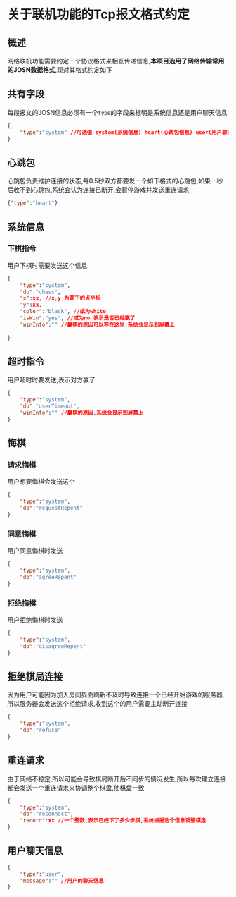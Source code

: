 # 关于联机功能的Tcp报文格式约定

## 概述

网络联机功能需要约定一个协议格式来相互传递信息,**本项目选用了网络传输常用的JOSN数据格式**,现对其格式约定如下

## 共有字段

每段报文的JOSN信息必须有一个`type`的字段来标明是系统信息还是用户聊天信息

```json
{
    "type":"system" //可选值 system(系统信息) heart(心跳包信息) user(用户聊天信息)
}
```

## 心跳包

心跳包负责维护连接的状态,每0.5秒双方都要发一个如下格式的心跳包,如果一秒后收不到心跳包,系统会认为连接已断开,会暂停游戏并发送重连请求

```json
{"type":"heart"}
```

## 系统信息

### 下棋指令

用户下棋时需要发送这个信息

```json
{
    "type":"system",
    "do":"chess",
    "x":xx, //x,y 为要下的点坐标
    "y":xx,
    "color":"black", //或为white
    "isWin":"yes", //或为no 表示是否已经赢了
    "winInfo":"" //赢棋的原因可以写在这里,系统会显示到屏幕上
    
}
```

## 超时指令

用户超时时要发送,表示对方赢了

```json
{
    "type":"system",
    "do":"userTimeout",
    "winInfo":"" //赢棋的原因,系统会显示到屏幕上
}
```

## 悔棋

### 请求悔棋

用户想要悔棋会发送这个

```json
{
    "type":"system",
    "do":"requestRepent"
}
```

### 同意悔棋

用户同意悔棋时发送

```json
{
    "type":"system",
    "do":"agreeRepent"
}
```

### 拒绝悔棋

用户拒绝悔棋时发送

```json
{
    "type":"system",
    "do":"disagreeRepent"
}
```

## 拒绝棋局连接

因为用户可能因为加入房间界面刷新不及时导致连接一个已经开始游戏的服务器,所以服务器会发送这个拒绝请求,收到这个的用户需要主动断开连接

```json
{
    "type":"system",
    "do":"refuse"
}
```

## 重连请求

由于网络不稳定,所以可能会导致棋局断开后不同步的情况发生,所以每次建立连接都会发送一个重连请求来协调整个棋盘,使棋盘一致

```json
{
    "type":"system",
    "do":"reconnect",
    "record":xx //一个整数,表示已经下了多少步棋,系统根据这个信息调整棋盘
}
```

## 用户聊天信息

```json
{
    "type":"user",
    "message":"" //用户的聊天信息
}
```

